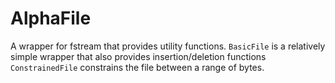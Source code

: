 # AlphaFile
A wrapper for fstream that provides utility functions.
`BasicFile` is a relatively simple wrapper that also provides insertion/deletion functions
`ConstrainedFile` constrains the file between a range of bytes.